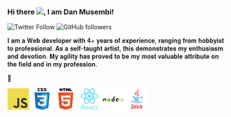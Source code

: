 ### Hi there <img src="https://raw.githubusercontent.com/MartinHeinz/MartinHeinz/master/wave.gif" width="30px">, I am Dan Musembi!


![Twitter Follow](https://img.shields.io/twitter/follow/danrez_?label=people%20following%20me&style=social)
![GitHub followers](https://img.shields.io/github/followers/danmusembi?label=people%20following%20me&style=social)



𝐈 𝐚𝐦 𝐚 𝐖𝐞𝐛 𝐝𝐞𝐯𝐞𝐥𝐨𝐩𝐞𝐫 𝐰𝐢𝐭𝐡 𝟒+ 𝐲𝐞𝐚𝐫𝐬 𝐨𝐟 𝐞𝐱𝐩𝐞𝐫𝐢𝐞𝐧𝐜𝐞, 𝐫𝐚𝐧𝐠𝐢𝐧𝐠 𝐟𝐫𝐨𝐦 𝐡𝐨𝐛𝐛𝐲𝐢𝐬𝐭 𝐭𝐨 𝐩𝐫𝐨𝐟𝐞𝐬𝐬𝐢𝐨𝐧𝐚𝐥. 
𝐀𝐬 𝐚 𝐬𝐞𝐥𝐟-𝐭𝐚𝐮𝐠𝐡𝐭 𝐚𝐫𝐭𝐢𝐬𝐭, 𝐭𝐡𝐢𝐬 𝐝𝐞𝐦𝐨𝐧𝐬𝐭𝐫𝐚𝐭𝐞𝐬 𝐦𝐲 𝐞𝐧𝐭𝐡𝐮𝐬𝐢𝐚𝐬𝐦 𝐚𝐧𝐝 𝐝𝐞𝐯𝐨𝐭𝐢𝐨𝐧. 
𝐌𝐲 𝐚𝐠𝐢𝐥𝐢𝐭𝐲 𝐡𝐚𝐬 𝐩𝐫𝐨𝐯𝐞𝐝 𝐭𝐨 𝐛𝐞 𝐦𝐲 𝐦𝐨𝐬𝐭 𝐯𝐚𝐥𝐮𝐚𝐛𝐥𝐞 𝐚𝐭𝐭𝐫𝐢𝐛𝐮𝐭𝐞 𝐨𝐧 𝐭𝐡𝐞 𝐟𝐢𝐞𝐥𝐝 𝐚𝐧𝐝 𝐢𝐧 𝐦𝐲 𝐩𝐫𝐨𝐟𝐞𝐬𝐬𝐢𝐨𝐧.


🧰

<img src="https://github.com/devicons/devicon/blob/master/icons/javascript/javascript-original.svg" alt="javaScript logo" width="50" height="50"/> <img src="https://github.com/devicons/devicon/blob/master/icons/css3/css3-original-wordmark.svg"  alt="css logo" width="50" height="50"/> <img src="https://github.com/devicons/devicon/blob/master/icons/html5/html5-original-wordmark.svg" alt="html logo" width="50" height="50"/> <img src="https://github.com/devicons/devicon/blob/master/icons/react/react-original-wordmark.svg" alt="react logo" width="50" height="50"/> <img src="https://github.com/devicons/devicon/blob/master/icons/nodejs/nodejs-original-wordmark.svg" alt="node logo" width="50" height="50"/> <img src="https://github.com/devicons/devicon/blob/master/icons/java/java-original-wordmark.svg" alt="java logo" width="50" height="50"/>

<!--
**danmusembi/danmusembi** is a ✨ _special_ ✨ repository because its `README.md` (this file) appears on your GitHub profile.

Here are some ideas to get you started:

- 🔭 I’m currently working on ...
- 🌱 I’m currently learning ...
- 👯 I’m looking to collaborate on ...
- 🤔 I’m looking for help with ...
- 💬 Ask me about ...
- 📫 How to reach me: ...
- 😄 Pronouns: ...
- ⚡ Fun fact: ...
-->
